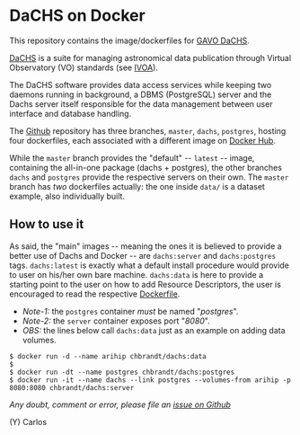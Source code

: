 # DaCHS on Docker

This repository contains the image/dockerfiles for [GAVO DaCHS](http://docs.g-vo.org/DaCHS/).

[DaCHS][1] is a suite for managing astronomical data publication through Virtual Observatory (VO) 
standards (see [IVOA][2]).

[1]: http://dachs-doc.readthedocs.io
[2]: http://www.ivoa.net

The DaCHS software provides data access services while keeping two daemons running in background, 
a DBMS (PostgreSQL) server and the Dachs server itself responsible for the data management 
between user interface and database handling.

The [Github][3] repository has three branches, `master`, `dachs`, `postgres`, hosting four 
dockerfiles, each associated with a different image on [Docker Hub][4].

[3]: https://github.com/chbrandt/docker-dachs
[4]: https://hub.docker.com/r/chbrandt/dachs/

While the `master` branch provides the "default" -- `latest` -- image, containing the all-in-one 
package (dachs + postgres), the other branches `dachs` and `postgres` provide the respective 
servers on their own.
The `master` branch has _two_ dockerfiles actually: the one inside `data/` is a dataset example, 
also individually built.

## How to use it

As said, the "main" images -- meaning the ones it is believed to provide a better use of Dachs 
and Docker -- are `dachs:server` and `dachs:postgres` tags. `dachs:latest` is exactly what a 
default install procedure would provide to user on his/her own bare machine.
`dachs:data` is here to provide a starting point to the user on how to add Resource Descriptors,
the user is encouraged to read the respective [Dockerfile][5].

[5]: https://github.com/chbrandt/docker-dachs/tree/master/dockerfile/data

* *Note-1:* the `postgres` container _must_ be named "*postgres*".
* *Note-2:* the `server` container exposes port "*8080*".
* *OBS:* the lines below call `dachs:data` just as an example on adding data volumes.

```
$ docker run -d --name arihip chbrandt/dachs:data
$
$ docker run -dt --name postgres chbrandt/dachs:postgres
$ docker run -it --name dachs --link postgres --volumes-from arihip -p 8080:8080 chbrandt/dachs:server
```

_Any doubt, comment or error, please file an [issue on Github](https://github.com/chbrandt/docker-dachs/issues)_

(Y)
Carlos
